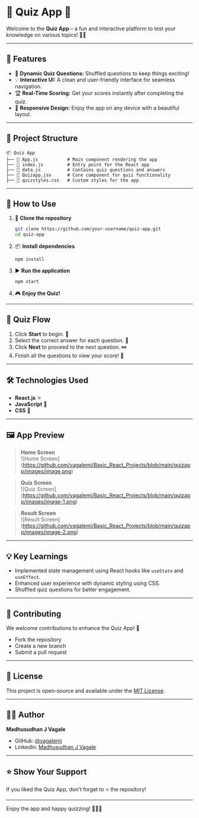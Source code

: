 # 🎉 **Quiz App** 🎉

Welcome to the **Quiz App** – a fun and interactive platform to test your knowledge on various topics! 🧠✨

---

## 🚀 **Features**

- 🌟 **Dynamic Quiz Questions:** Shuffled questions to keep things exciting!  
- 💡 **Interactive UI:** A clean and user-friendly interface for seamless navigation.  
- 🏆 **Real-Time Scoring:** Get your scores instantly after completing the quiz.  
- 🎨 **Responsive Design:** Enjoy the app on any device with a beautiful layout.

---

## 📂 **Project Structure**

```
📦 Quiz App
├── 📄 App.js           # Main component rendering the app
├── 📄 index.js         # Entry point for the React app
├── 📄 data.js          # Contains quiz questions and answers
├── 📄 Quizapp.jsx      # Core component for quiz functionality
├── 📄 quizstyles.css   # Custom styles for the app
```

---

## 📜 **How to Use**

1. 🔧 **Clone the repository**  
   ```bash
   git clone https://github.com/your-username/quiz-app.git
   cd quiz-app
   ```

2. 📦 **Install dependencies**  
   ```bash
   npm install
   ```

3. ▶️ **Run the application**  
   ```bash
   npm start
   ```

4. 🎮 **Enjoy the Quiz!**

---

## 🌟 **Quiz Flow**

1. Click **Start** to begin. 🚀  
2. Select the correct answer for each question. 🧐  
3. Click **Next** to proceed to the next question. ⏭️  
4. Finish all the questions to view your score! 🏅

---

## 🛠️ **Technologies Used**

- **React.js** ⚛️  
- **JavaScript** 📜  
- **CSS** 🎨  

---

## 🖼️ **App Preview**

> **Home Screen**  
![Home Screen] (https://github.com/vagalemj/Basic_React_Projects/blob/main/quizapp/images/image.png)

> **Quiz Screen**  
![Quiz Screen] (https://github.com/vagalemj/Basic_React_Projects/blob/main/quizapp/images/image-1.png)

> **Result Screen**  
![Result Screen] (https://github.com/vagalemj/Basic_React_Projects/blob/main/quizapp/images/image-2.png)

---

## 💡 **Key Learnings**

- Implemented state management using React hooks like `useState` and `useEffect`.  
- Enhanced user experience with dynamic styling using CSS.  
- Shuffled quiz questions for better engagement.

---

## 🤝 **Contributing**

We welcome contributions to enhance the Quiz App! 🙌  
- Fork the repository  
- Create a new branch  
- Submit a pull request  

---

## 📝 **License**

This project is open-source and available under the [MIT License](LICENSE).  

---

## 👨‍💻 **Author**

**Madhusudhan J Vagale**  
- GitHub: [@vagalemj](https://github.com/vagalemj)  
- LinkedIn: [Madhusudhan J Vagale](https://linkedin.com/in/mjvagale)

---

## ⭐ **Show Your Support**

If you liked the Quiz App, don't forget to ⭐ the repository!  

---

Enjoy the app and happy quizzing! 🎉🧠✨